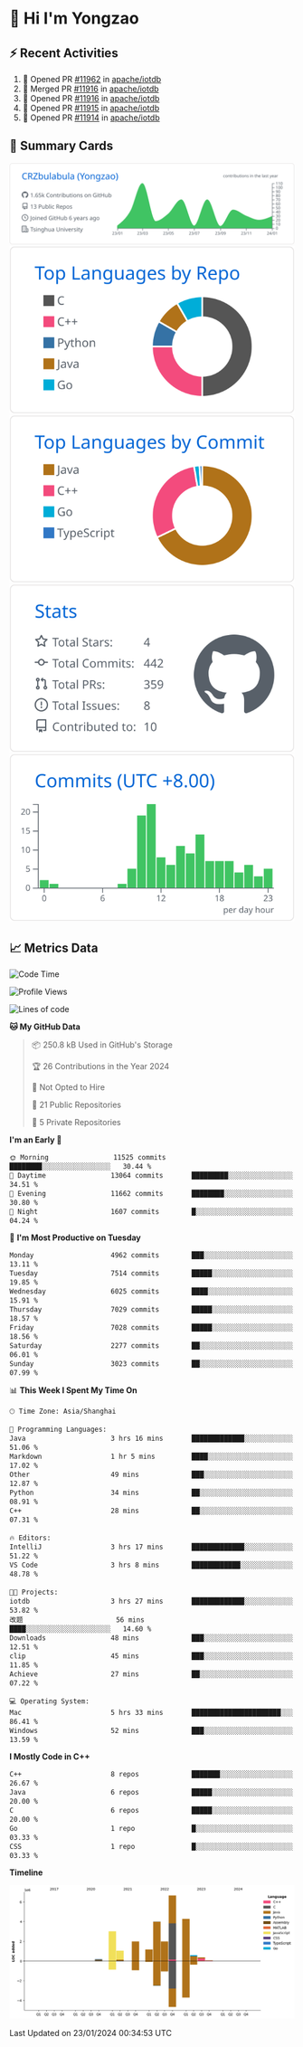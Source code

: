 # 👋 Hi I'm Yongzao

## ⚡ Recent Activities
<!--START_SECTION:activity-->
1. 💪 Opened PR [#11962](https://github.com/apache/iotdb/pull/11962) in [apache/iotdb](https://github.com/apache/iotdb)
2. 🎉 Merged PR [#11916](https://github.com/apache/iotdb/pull/11916) in [apache/iotdb](https://github.com/apache/iotdb)
3. 💪 Opened PR [#11916](https://github.com/apache/iotdb/pull/11916) in [apache/iotdb](https://github.com/apache/iotdb)
4. 💪 Opened PR [#11915](https://github.com/apache/iotdb/pull/11915) in [apache/iotdb](https://github.com/apache/iotdb)
5. 💪 Opened PR [#11914](https://github.com/apache/iotdb/pull/11914) in [apache/iotdb](https://github.com/apache/iotdb)
<!--END_SECTION:activity-->

## 🎑 Summary Cards

[![](https://raw.githubusercontent.com/CRZbulabula/CRZbulabula/main/profile-summary-card-output/github/0-profile-details.svg)](https://github.com/vn7n24fzkq/github-profile-summary-cards)
[![](https://raw.githubusercontent.com/CRZbulabula/CRZbulabula/main/profile-summary-card-output/github/1-repos-per-language.svg)](https://github.com/vn7n24fzkq/github-profile-summary-cards) [![](https://raw.githubusercontent.com/CRZbulabula/CRZbulabula/main/profile-summary-card-output/github/2-most-commit-language.svg)](https://github.com/vn7n24fzkq/github-profile-summary-cards)
[![](https://raw.githubusercontent.com/CRZbulabula/CRZbulabula/main/profile-summary-card-output/github/3-stats.svg)](https://github.com/vn7n24fzkq/github-profile-summary-cards) [![](https://raw.githubusercontent.com/CRZbulabula/CRZbulabula/main/profile-summary-card-output/github/4-productive-time.svg)](https://github.com/vn7n24fzkq/github-profile-summary-cards)

## 📈 Metrics Data

<!--START_SECTION:waka-->
![Code Time](http://img.shields.io/badge/Code%20Time-548%20hrs%2049%20mins-blue)

![Profile Views](http://img.shields.io/badge/Profile%20Views-0-blue)

![Lines of code](https://img.shields.io/badge/From%20Hello%20World%20I%27ve%20Written-25.3%20million%20lines%20of%20code-blue)

**🐱 My GitHub Data** 

> 📦 250.8 kB Used in GitHub's Storage 
 > 
> 🏆 26 Contributions in the Year 2024
 > 
> 🚫 Not Opted to Hire
 > 
> 📜 21 Public Repositories 
 > 
> 🔑 5 Private Repositories 
 > 
**I'm an Early 🐤** 

```text
🌞 Morning                11525 commits       ████████░░░░░░░░░░░░░░░░░   30.44 % 
🌆 Daytime                13064 commits       █████████░░░░░░░░░░░░░░░░   34.51 % 
🌃 Evening                11662 commits       ████████░░░░░░░░░░░░░░░░░   30.80 % 
🌙 Night                  1607 commits        █░░░░░░░░░░░░░░░░░░░░░░░░   04.24 % 
```
📅 **I'm Most Productive on Tuesday** 

```text
Monday                   4962 commits        ███░░░░░░░░░░░░░░░░░░░░░░   13.11 % 
Tuesday                  7514 commits        █████░░░░░░░░░░░░░░░░░░░░   19.85 % 
Wednesday                6025 commits        ████░░░░░░░░░░░░░░░░░░░░░   15.91 % 
Thursday                 7029 commits        █████░░░░░░░░░░░░░░░░░░░░   18.57 % 
Friday                   7028 commits        █████░░░░░░░░░░░░░░░░░░░░   18.56 % 
Saturday                 2277 commits        ██░░░░░░░░░░░░░░░░░░░░░░░   06.01 % 
Sunday                   3023 commits        ██░░░░░░░░░░░░░░░░░░░░░░░   07.99 % 
```


📊 **This Week I Spent My Time On** 

```text
🕑︎ Time Zone: Asia/Shanghai

💬 Programming Languages: 
Java                     3 hrs 16 mins       █████████████░░░░░░░░░░░░   51.06 % 
Markdown                 1 hr 5 mins         ████░░░░░░░░░░░░░░░░░░░░░   17.02 % 
Other                    49 mins             ███░░░░░░░░░░░░░░░░░░░░░░   12.87 % 
Python                   34 mins             ██░░░░░░░░░░░░░░░░░░░░░░░   08.91 % 
C++                      28 mins             ██░░░░░░░░░░░░░░░░░░░░░░░   07.31 % 

🔥 Editors: 
IntelliJ                 3 hrs 17 mins       █████████████░░░░░░░░░░░░   51.22 % 
VS Code                  3 hrs 8 mins        ████████████░░░░░░░░░░░░░   48.78 % 

🐱‍💻 Projects: 
iotdb                    3 hrs 27 mins       █████████████░░░░░░░░░░░░   53.82 % 
改题                       56 mins             ████░░░░░░░░░░░░░░░░░░░░░   14.60 % 
Downloads                48 mins             ███░░░░░░░░░░░░░░░░░░░░░░   12.51 % 
clip                     45 mins             ███░░░░░░░░░░░░░░░░░░░░░░   11.85 % 
Achieve                  27 mins             ██░░░░░░░░░░░░░░░░░░░░░░░   07.22 % 

💻 Operating System: 
Mac                      5 hrs 33 mins       ██████████████████████░░░   86.41 % 
Windows                  52 mins             ███░░░░░░░░░░░░░░░░░░░░░░   13.59 % 
```

**I Mostly Code in C++** 

```text
C++                      8 repos             ███████░░░░░░░░░░░░░░░░░░   26.67 % 
Java                     6 repos             █████░░░░░░░░░░░░░░░░░░░░   20.00 % 
C                        6 repos             █████░░░░░░░░░░░░░░░░░░░░   20.00 % 
Go                       1 repo              █░░░░░░░░░░░░░░░░░░░░░░░░   03.33 % 
CSS                      1 repo              █░░░░░░░░░░░░░░░░░░░░░░░░   03.33 % 
```



**Timeline**

![Lines of Code chart](https://raw.githubusercontent.com/CRZbulabula/CRZbulabula/main/assets/bar_graph.png)


 Last Updated on 23/01/2024 00:34:53 UTC
<!--END_SECTION:waka-->

